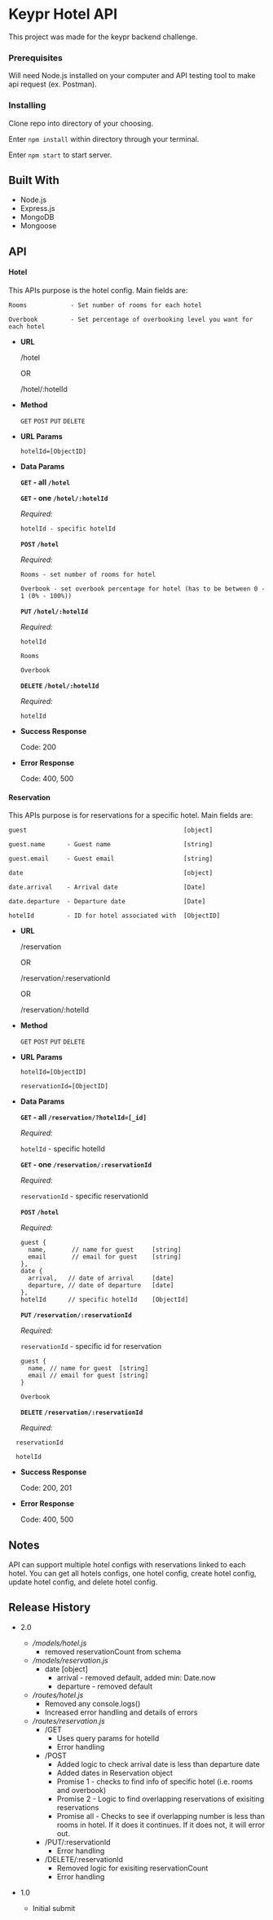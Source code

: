 # Keypr Hotel API

This project was made for the keypr backend challenge.

### Prerequisites

Will need Node.js installed on your computer and API testing tool to make api request (ex. Postman).

### Installing

Clone repo into directory of your choosing.

Enter `npm install` within directory through your terminal.

Enter `npm start` to start server.

## Built With

* Node.js
* Express.js
* MongoDB
* Mongoose

## API

#### Hotel

This APIs purpose is the hotel config. Main fields are:

    Rooms            - Set number of rooms for each hotel

    Overbook         - Set percentage of overbooking level you want for each hotel

* **URL**

  /hotel

  OR

  /hotel/:hotelId

* **Method**

  `GET` `POST` `PUT` `DELETE`

* **URL Params**

  `hotelId=[ObjectID]`

* **Data Params**

  **`GET` - all `/hotel`**

  **`GET` - one `/hotel/:hotelId`**

  _Required:_

  ```
  hotelId - specific hotelId
  ```

  **`POST` `/hotel`**

  _Required:_

  ```
  Rooms - set number of rooms for hotel

  Overbook - set overbook percentage for hotel (has to be between 0 - 1 (0% - 100%))
  ```

  **`PUT` `/hotel/:hotelId`**

  _Required:_

  ```
  hotelId

  Rooms

  Overbook
  ```

  **`DELETE` `/hotel/:hotelId`**

  _Required:_

  ```
  hotelId
  ```

* **Success Response**

  Code: 200

* **Error Response**

  Code: 400, 500

#### Reservation

This APIs purpose is for reservations for a specific hotel. Main fields are:

    guest                                           [object]

    guest.name      - Guest name                    [string]

    guest.email     - Guest email                   [string]

    date                                            [object]

    date.arrival    - Arrival date                  [Date]

    date.departure  - Departure date                [Date]

    hotelId         - ID for hotel associated with  [ObjectID]

* **URL**

  /reservation

  OR

  /reservation/:reservationId

  OR

  /reservation/:hotelId

* **Method**

  `GET` `POST` `PUT` `DELETE`

* **URL Params**

  `hotelId=[ObjectID]`

  `reservationId=[ObjectID]`

* **Data Params**

  **`GET` - all `/reservation/?hotelId=[_id]`**

  _Required:_

  `hotelId` - specific hotelId

  **`GET` - one `/reservation/:reservationId`**

  _Required:_

  `reservationId` - specific reservationId

  **`POST` `/hotel`**

  _Required:_

  ```
  guest {
    name,       // name for guest     [string]
    email       // email for guest    [string]
  },
  date {
    arrival,   // date of arrival     [date]
    departure, // date of departure   [date]
  },
  hotelId      // specific hotelId    [ObjectId]
  ```

  **`PUT` `/reservation/:reservationId`**

  _Required:_

  `reservationId` - specific id for reservation

  ```
  guest {
    name, // name for guest  [string]
    email // email for guest [string]
  }
  ```

  `Overbook`

  **`DELETE` `/reservation/:reservationId`**

  _Required:_

```
  reservationId

  hotelId
```

* **Success Response**

  Code: 200, 201

* **Error Response**

  Code: 400, 500

## Notes

API can support multiple hotel configs with reservations linked to each hotel. You can get all hotels configs, one hotel config, create hotel config, update hotel config, and delete hotel config.

## Release History

* 2.0

  * _/models/hotel.js_
    * removed reservationCount from schema
  * _/models/reservation.js_
    * date [object]
      * arrival - removed default, added min: Date.now
      * departure - removed default
  * _/routes/hotel.js_
    * Removed any console.logs()
    * Increased error handling and details of errors
  * _/routes/reservation.js_
    * /GET
      * Uses query params for hotelId
      * Error handling
    * /POST
      * Added logic to check arrival date is less than departure date
      * Added dates in Reservation object
      * Promise 1 - checks to find info of specific hotel (i.e. rooms and overbook)
      * Promise 2 - Logic to find overlapping reservations of exisiting reservations
      * Promise all - Checks to see if overlapping number is less than rooms in hotel. If it does it continues. If it does not, it will error out.
    * /PUT/:reservationId
      * Error handling
    * /DELETE/:reservationId
      * Removed logic for exisiting reservationCount
      * Error handling

* 1.0
  * Initial submit
